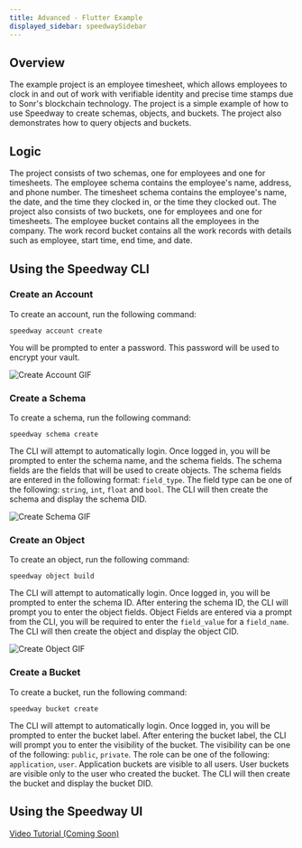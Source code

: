 ```yaml
---
title: Advanced - Flutter Example
displayed_sidebar: speedwaySidebar
---
```


## Overview
The example project is an employee timesheet, which allows employees to clock in and out of work with verifiable identity and precise time stamps due to Sonr's blockchain technology. The project is a simple example of how to use Speedway to create schemas, objects, and buckets. The project also demonstrates how to query objects and buckets.

## Logic
The project consists of two schemas, one for employees and one for timesheets. The employee schema contains the employee's name, address, and phone number. The timesheet schema contains the employee's name, the date, and the time they clocked in, or the time they clocked out.  The project also consists of two buckets, one for employees and one for timesheets. The employee bucket contains all the employees in the company. The work record bucket contains all the work records with details such as employee, start time, end time, and date.

## Using the Speedway CLI

### Create an Account
To create an account, run the following command:
```
speedway account create
```
You will be prompted to enter a password. This password will be used to encrypt your vault.

![Create Account GIF](https://raw.githubusercontent.com/sonr-io/docs/main/assets/create-account-cli.gif)


### Create a Schema
To create a schema, run the following command:
```
speedway schema create
```
The CLI will attempt to automatically login. Once logged in, you will be prompted to enter the schema name, and the schema fields. The schema fields are the fields that will be used to create objects. The schema fields are entered in the following format: ```field_type```. The field type can be one of the following: ```string```, ```int```, ```float``` and ```bool```. The CLI will then create the schema and display the schema DID.

![Create Schema GIF](https://raw.githubusercontent.com/sonr-io/docs/main/assets/create-account-cli.gif)

### Create an Object
To create an object, run the following command:
```
speedway object build
```
The CLI will attempt to automatically login. Once logged in, you will be prompted to enter the schema ID. After entering the schema ID, the CLI will prompt you to enter the object fields. Object Fields are entered via a prompt from the CLI, you will be required to enter the ```field_value``` for a ```field_name```. The CLI will then create the object and display the object CID.

![Create Object GIF](https://raw.githubusercontent.com/sonr-io/docs/main/assets/create-object-cli.gif)

### Create a Bucket
To create a bucket, run the following command:
```
speedway bucket create
```
The CLI will attempt to automatically login. Once logged in, you will be prompted to enter the bucket label. After entering the bucket label, the CLI will prompt you to enter the visibility of the bucket. The visibility can be one of the following: ```public```, ```private```. The role can be one of the following: ```application```, ```user```. Application buckets are visible to all users. User buckets are visible only to the user who created the bucket. The CLI will then create the bucket and display the bucket DID.

## Using the Speedway UI
[Video Tutorial (Coming Soon)](https://)
